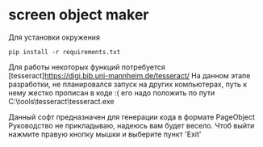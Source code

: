 # screen object maker
Для установки окружения
```
pip install -r requirements.txt
```
Для работы некоторых функций потребуется [tesseract]https://digi.bib.uni-mannheim.de/tesseract/
На данном этапе разработки, не планировался запуск на других компьютерах,
путь к нему жестко прописан в коде :(
его надо положить по пути C:\tools\tesseract\tesseract.exe

Данный софт предназначен для генерации кода в формате PageObject
Руководство не прикладываю, надеюсь вам будет весело.
Чтоб выйти нажмите правую кнопку мышки и выберите пункт 'Exit'

